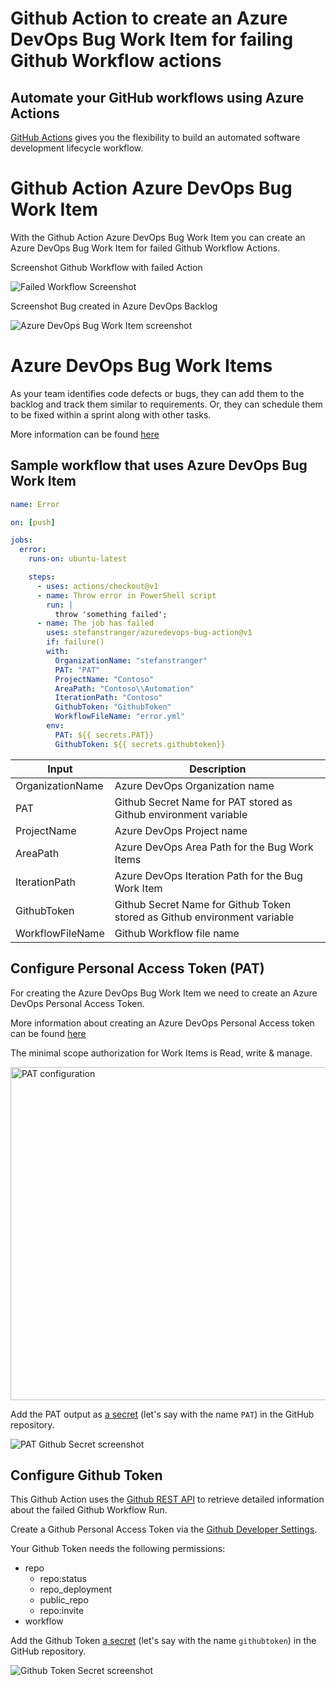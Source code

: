 # Github Action to create an Azure DevOps Bug Work Item for failing Github Workflow actions

## Automate your GitHub workflows using Azure Actions

[GitHub Actions](https://help.github.com/en/articles/about-github-actions)  gives you the flexibility to build an automated software development lifecycle workflow.

# Github Action Azure DevOps Bug Work Item

With the Github Action Azure DevOps Bug Work Item you can create an Azure DevOps Bug Work Item for failed Github Workflow Actions.

Screenshot Github Workflow with failed Action

![Failed Workflow Screenshot](FailedWorkflow.png)

Screenshot Bug created in Azure DevOps Backlog

![Azure DevOps Bug Work Item screenshot](AzDBugWorkItem.png)

# Azure DevOps Bug Work Items

As your team identifies code defects or bugs, they can add them to the backlog and track them similar to requirements. Or, they can schedule them to be fixed within a sprint along with other tasks.

More information can be found [here](https://docs.microsoft.com/en-us/azure/devops/organizations/settings/show-bugs-on-backlog?view=azure-devops)

## Sample workflow that uses Azure DevOps Bug Work Item

```yaml
name: Error

on: [push]

jobs:
  error:
    runs-on: ubuntu-latest

    steps:
      - uses: actions/checkout@v1
      - name: Throw error in PowerShell script
        run: |
          throw 'something failed';
      - name: The job has failed
        uses: stefanstranger/azuredevops-bug-action@v1
        if: failure()
        with:
          OrganizationName: "stefanstranger"
          PAT: "PAT"
          ProjectName: "Contoso"
          AreaPath: "Contoso\\Automation"
          IterationPath: "Contoso"
          GithubToken: "GithubToken"
          WorkflowFileName: "error.yml"
        env:
          PAT: ${{ secrets.PAT}}
          GithubToken: ${{ secrets.githubtoken}}

```

| Input            | Description                                                               |
| ---------------- | ------------------------------------------------------------------------- |
| OrganizationName | Azure DevOps Organization name                                            |
| PAT              | Github Secret Name for PAT stored as Github environment variable          |
| ProjectName      | Azure DevOps Project name                                                 |
| AreaPath         | Azure DevOps Area Path for the Bug Work Items                             |
| IterationPath    | Azure DevOps Iteration Path for the Bug Work Item                         |
| GithubToken      | Github Secret Name for Github Token stored as Github environment variable |
| WorkflowFileName | Github Workflow file name                                                 |

## Configure Personal Access Token (PAT)

For creating the Azure DevOps Bug Work Item we need to create an Azure DevOps Personal Access Token.

More information about creating an Azure DevOps Personal Access token can be found [here](https://docs.microsoft.com/en-us/azure/devops/organizations/accounts/use-personal-access-tokens-to-authenticate?view=azure-devops&tabs=preview-page)

The minimal scope authorization for Work Items is Read, write & manage.

<img src="PAT.png" alt="PAT configuration" width="700" height="533"/>

Add the PAT output as [a secret](https://aka.ms/create-secrets-for-GitHub-workflows) (let's say with the name `PAT`) in the GitHub repository.

![PAT Github Secret screenshot](PATGHSecret.png)

## Configure Github Token

This Github Action uses the [Github REST API](https://developer.github.com/v3/) to retrieve detailed information about the failed Github Workflow Run.

Create a Github Personal Access Token via the [Github Developer Settings](https://github.com/settings/tokens).

Your Github Token needs the following permissions:

* repo
    * repo:status
    * repo_deployment
    * public_repo
    * repo:invite
* workflow

Add the Github Token [a secret](https://aka.ms/create-secrets-for-GitHub-workflows) (let's say with the name `githubtoken`) in the GitHub repository.

![Github Token Secret screenshot](GithubTokenSecret.png)